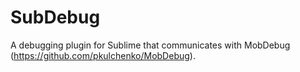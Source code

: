 SubDebug
========

A debugging plugin for Sublime that communicates with MobDebug (https://github.com/pkulchenko/MobDebug).

